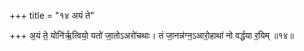 +++
title = "१४ अयं ते"

+++
अ॒यं ते॒ योनि॑र्ऋ॒त्वियो॒ यतो॑ जा॒तोऽअरो॑चथाः। तं जा॒नन्न॑ग्न॒ऽआरो॒हाथा॑ नो वर्द्धया र॒यिम् ॥१४॥
